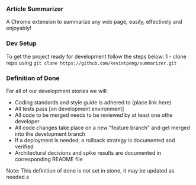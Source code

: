 ### Article Summarizer

A Chrome extension to summarize any web page, easily, effectively and enjoyably!

### Dev Setup

To get the project ready for development follow the steps below:
1 - clone repo using `git clone https://github.com/kevintpeng/summarizer.git`

### Definition of Done

For all of our development stories we will:
- Coding standards and style guide is adhered to (place link here)
- All tests pass [on development environment]
- All code to be merged needs to be reviewed by at least one othe developer
- All code changes take place on a new "feature branch" and get merged into the development branch
- If a deployment is needed, a rollback strategy is documented and verified
- Architectural decisions and spike results are documented in corresponding README file

Note: This definition of done is not set in stone, it may be updated as needed.s
